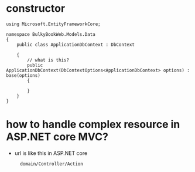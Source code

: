 # constructor

```
using Microsoft.EntityFrameworkCore;

namespace BulkyBookWeb.Models.Data
{
    public class ApplicationDbContext : DbContext

    {
        // what is this?
        public ApplicationDbContext(DbContextOptions<ApplicationDbContext> options) : base(options)
        {

        }
    }
}

```

# how to handle complex resource in ASP.NET core MVC?

- url is like this in ASP.NET core
  ```
    domain/Controller/Action
  ```
